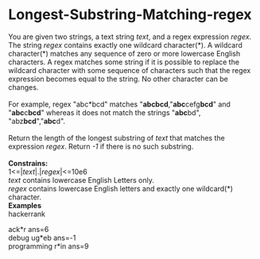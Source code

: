 # Longest-Substring-Matching-regex  
  
You are given two strings, a text string *text*, and a regex expression *regex*.
The string *regex* contains exactly one wildcard character(\*). A wildcard character(\*) 
matches any sequence of zero or more lowercase English characters. A regex matches some string
if it is possible to replace the wildcard character with some sequence of characters such that
the regex expression becomes equal to the string.
No other character can be changes. 
<br> <br>
For example, regex "abc*bcd" matches
"**abcbcd**,"**abc**cefg**bcd**" and "**abc**c**bcd**" whereas it does not match the strings
"**abc**bd", "abz**bcd**","**abc**d".
<br> <br>
Return the length of the longest substring of *text* that matches the expression *regex*.
Return *-1* if there is no such substring.
<br> <br>
**Constrains:** <br>
1<=|*text*|.|*regex*|<=10e6 <br>
*text* contains lowercase English Letters only.<br>
*regex* contains lowercase English letters and exactly one wildcard(\*) character.
<br>
**Examples** <br>
hackerrank


ack\*r
ans=6
<br>
debug
ug\*eb
ans=-1
<br>
programming
r\*in
ans=9
